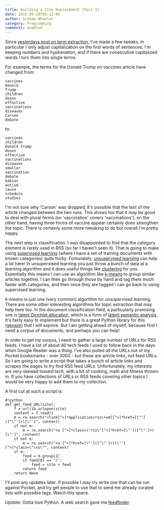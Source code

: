 ```yaml
---
title: Building a Zite Replacement (Part 3)
date: 2015-09-20T08:12:00
author: Graham Wheeler
category: Programming
comments: enabled
---
```



Since [yesterdays post on term extraction](http://www.grahamwheeler.com/posts/zite-replacement-2.html), I've made a few tweaks. In particular I only adjust capitalization on the first words of sentences, I'm keeping numbers and hyphenation, and if there are consecutive capitalized words I turn them into single terms.

For example, the terms for the Donald Trump on vaccines article have changed from:
<!-- TEASER_END -->

    vaccines
    Donald
    Trump
    children
    doses
    effective
    vaccinations
    diseases
    Carson
    debate

to:

    vaccines
    children
    Donald Trump
    doses
    effective
    vaccinations
    diseases
    smaller
    vaccination
    debate
    babies
    autism
    cause
    schedule
    studies

I'm not sure why 'Carson' was dropped; it's possible that the text of the article changed between the two runs. This shows too that it may be good to deal with plural forms (so 'vaccination' covers 'vaccinations'); on the other hand, having three forms of vaccine appear certainly does strengthen the topic. There is certainly some more tweaking to do but overall I'm pretty happy.

The next step is classification. I was disappointed to find that the category element is rarely used in RSS (so far I haven't seen it). That is going to make using [supervised learning](https://en.wikipedia.org/wiki/Supervised_learning) (where I have a set of training documents with known categories) quite tricky. Fortunately, [unsupervised learning](https://en.wikipedia.org/wiki/Unsupervised_learning) can help a lot here! In unsupervised learning you just throw a bunch of data at a learning algorithm and it does useful things like [clustering](https://en.wikipedia.org/wiki/Cluster_analysis) for you. Essentially this means I can use an algorithm like [k-means](https://en.wikipedia.org/wiki/K-means_clustering) to group similar articles together. I can then go through those by hand and tag them much faster with categories, and then once they are tagged I can go back to using supervised learning.

*k-means* is just one (very common) algorithm for unsupervised learning. There are some other interesting algorithms for topic extraction that may help here too. In the document classification field, a particularly promising one is [latent Dirichlet allocation](https://en.wikipedia.org/wiki/Latent_Dirichlet_allocation),  which is a form of [latent semantic analysis](https://en.wikipedia.org/wiki/Latent_semantic_analysis). It's fairly easy to implement but there is a great Python library for this ([gensim](https://radimrehurek.com/gensim/)) that I will explore. But I am getting ahead of myself, because first I need a corpus of documents, and perhaps you can help!

In order to get my corpus, I need to gather a large number of URLs for RSS feeds. I have a list of about 40 tech feeds I used to follow back in the days when Google Reader was a thing. I've also pulled all the URLs out of my Pocket booksmarks - over 3000 - but these are article links, not feed URLs. So I am going to write a script that takes a bunch of article links and scrapes the pages to try find RSS feed URLs. Unfortunately, my interests are very skewed toward tech, with a bit of cooking, math and fitness thrown in. If you have collections of URLs or RSS feeds covering other topics I would be very happy to add them to my collection.

A first cut at such a script is:


    #!python
    def get_feed_URL(site):
        f = urllib.urlopen(site)
        content = f.read()
        m = re.search("<link[^>]*application/rss\+xml[^>]*href=[\"']([^\"']+)[\"']", content)
        if not m:
            m = re.search("<a [^>]*class=\"rss\"[^>]*href=[\"']([^\"']+)[\"']", content)
        if not m:
            m = re.search("<a [^>]*href=[\"']([^\"']+)[\"'][^>]*class=\"rss\"", content)        
        if m:
            feed = m.group(1)
            if feed[0] == '/':
                feed = site + feed
            return feed
        return None


I'll post any updates later. If possible I may try write one that can be run against Pocket, and try get people to use that to send me already curated lists with possible tags. Watch this space.

*Update:* Gotta love Python. A web search gave me [feedfinder](http://www.aaronsw.com/2002/feedfinder/feedfinder.py).


